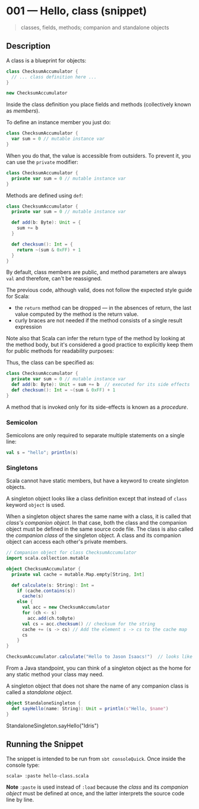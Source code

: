 # 001 &mdash; Hello, class (snippet)
> classes, fields, methods; companion and standalone objects

## Description
A class is a blueprint for objects:
```scala
class ChecksumAccumulator {
  // ... class definition here ...
}

new ChecksumAccumulator
```

Inside the class definition you place fields and methods (collectively known as *members*).

To define an instance member you just do:
```scala
class ChecksumAccumulator {
  var sum = 0 // mutable instance var
}
```

When you do that, the value is accessible from outsiders. To prevent it, you can use the `private` modifier:
```scala
class ChecksumAccumulator {
  private var sum = 0 // mutable instance var
}
```

Methods are defined using `def`:

```scala
class ChecksumAccumulator {
  private var sum = 0 // mutable instance var

  def add(b: Byte): Unit = {
    sum += b
  }

  def checksum(): Int = {
    return ~(sum & 0xFF) + 1
  }
}
```

By default, class members are public, and method parameters are always `val` and therefore, can't be reassigned.

The previous code, although valid, does not follow the expected style guide for Scala:
+ the `return` method can be dropped &mdash; in the absences of return, the last value computed by the method is the return value.
+ curly braces are not needed if the method consists of a single result expression

Note also that Scala can infer the return type of the method by looking at the method body, but it's considered a good practice to explicitly keep them for public methods for readability purposes:

Thus, the class can be specified as:
```scala
class ChecksumAccumulator {
  private var sum = 0 // mutable instance var
  def add(b: Byte): Unit = sum += b  // executed for its side effects
  def checksum(): Int = ~(sum & 0xFF) + 1
}
```

A method that is invoked only for its side-effects is known as a *procedure*.

### Semicolon
Semicolons are only required to separate multiple statements on a single line:
```scala
val s = "hello"; println(s)
```

### Singletons
Scala cannot have static members, but have a keyword to create singleton objects.

A singleton object looks like a class definition except that instead of `class` keyword `object` is used.

When a singleton object shares the same name with a class, it is called that *class's companion object*. In that case, both the class and the companion object must be defined in the same source code file. The class is also called the *companion class* of the singleton object.
A class and its companion object can access each other's private members.
```scala
// Companion object for class ChecksumAccumulator
import scala.collection.mutable

object ChecksumAccumulator {
  private val cache = mutable.Map.empty[String, Int]

  def calculate(s: String): Int =
    if (cache.contains(s))
      cache(s)
    else {
      val acc = new ChecksumAccumulator
      for (ch <- s)
        acc.add(ch.toByte)
      val cs = acc.checksum() // checksum for the string
      cache += (s -> cs) // Add the element s -> cs to the cache map
      cs
    }
}

ChecksumAccumulator.calculate("Hello to Jason Isaacs!")  // looks like an static method invocation
```

From a Java standpoint, you can think of a singleton object as the home for any static method your class may need.

A singleton object that does not share the name of any companion class is called a *standalone object*.
```scala
object StandaloneSingleton {
  def sayHello(name: String): Unit = println(s"Hello, $name")
}
```

StandaloneSingleton.sayHello("Idris")

## Running the Snippet
The snippet is intended to be run from `sbt consoleQuick`. Once inside the console type:
```
scala> :paste hello-class.scala
```

**Note**
`:paste` is used instead of `:load` because the *class* and its *companion object* must be defined at once, and the latter interprets the source code line by line.